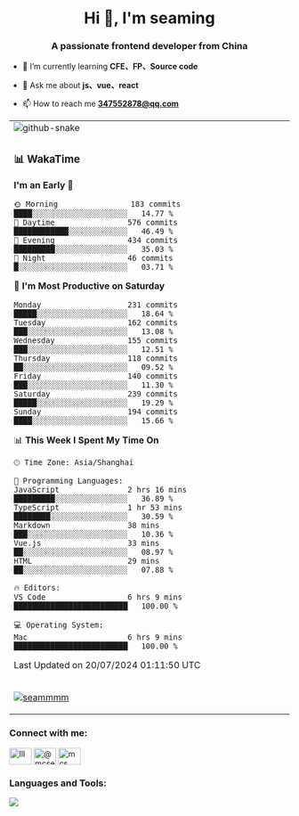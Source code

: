 <h1 align="center">Hi 👋, I'm seaming</h1>
<h3 align="center">A passionate frontend developer from China</h3>

- 🌱 I’m currently learning **CFE、FP、Source code**

- 💬 Ask me about **js、vue、react**

- 📫 How to reach me **347552878@qq.com**

<div align="center">

<table>

<tr><td>
  <img alt="github-snake" src="profile-snake-contrib/github-user-contribution.svg"/>
</td></tr>

<tr><td>

### 📊 WakaTime

<!--START_SECTION:waka-->
**I'm an Early 🐤** 

```text
🌞 Morning                183 commits         ████░░░░░░░░░░░░░░░░░░░░░   14.77 % 
🌆 Daytime                576 commits         ████████████░░░░░░░░░░░░░   46.49 % 
🌃 Evening                434 commits         █████████░░░░░░░░░░░░░░░░   35.03 % 
🌙 Night                  46 commits          █░░░░░░░░░░░░░░░░░░░░░░░░   03.71 % 
```
📅 **I'm Most Productive on Saturday** 

```text
Monday                   231 commits         █████░░░░░░░░░░░░░░░░░░░░   18.64 % 
Tuesday                  162 commits         ███░░░░░░░░░░░░░░░░░░░░░░   13.08 % 
Wednesday                155 commits         ███░░░░░░░░░░░░░░░░░░░░░░   12.51 % 
Thursday                 118 commits         ██░░░░░░░░░░░░░░░░░░░░░░░   09.52 % 
Friday                   140 commits         ███░░░░░░░░░░░░░░░░░░░░░░   11.30 % 
Saturday                 239 commits         █████░░░░░░░░░░░░░░░░░░░░   19.29 % 
Sunday                   194 commits         ████░░░░░░░░░░░░░░░░░░░░░   15.66 % 
```


📊 **This Week I Spent My Time On** 

```text
🕑︎ Time Zone: Asia/Shanghai

💬 Programming Languages: 
JavaScript               2 hrs 16 mins       █████████░░░░░░░░░░░░░░░░   36.89 % 
TypeScript               1 hr 53 mins        ████████░░░░░░░░░░░░░░░░░   30.59 % 
Markdown                 38 mins             ███░░░░░░░░░░░░░░░░░░░░░░   10.36 % 
Vue.js                   33 mins             ██░░░░░░░░░░░░░░░░░░░░░░░   08.97 % 
HTML                     29 mins             ██░░░░░░░░░░░░░░░░░░░░░░░   07.88 % 

🔥 Editors: 
VS Code                  6 hrs 9 mins        █████████████████████████   100.00 % 

💻 Operating System: 
Mac                      6 hrs 9 mins        █████████████████████████   100.00 % 
```


 Last Updated on 20/07/2024 01:11:50 UTC
<!--END_SECTION:waka-->

</td></tr>

<tr><td>
  <p align="left"> <a href="https://github.com/ryo-ma/github-profile-trophy"><img src="https://github-profile-trophy.vercel.app/?username=seammmm" alt="seammmm" /></a> </p>
</td></tr>
</table>

<h3 align="left">Connect with me:</h3>
<p align="left">
<a href="https://dev.to/lll" target="blank"><img align="center" src="https://raw.githubusercontent.com/rahuldkjain/github-profile-readme-generator/master/src/images/icons/Social/devto.svg" alt="lll" height="30" width="40" /></a>
<a href="https://medium.com/@mcseaming" target="blank"><img align="center" src="https://raw.githubusercontent.com/rahuldkjain/github-profile-readme-generator/master/src/images/icons/Social/medium.svg" alt="@mcseaming" height="30" width="40" /></a>
<a href="https://www.leetcode.com/mcs" target="blank"><img align="center" src="https://raw.githubusercontent.com/rahuldkjain/github-profile-readme-generator/master/src/images/icons/Social/leet-code.svg" alt="mcs" height="30" width="40" /></a>
</p>

<h3 align="left">Languages and Tools:</h3>
<img align="left" src="https://skillicons.dev/icons?i=sass,ts,jest,express,nuxt,firebase,gatsby,js,vue,react,redux,docker,discord,mongodb,stackoverflow,idea,git,vscode,github,gitlab,figma,vite,svg,next,gulp,webpack,bootstrap,jquery,swift,prisma" />

